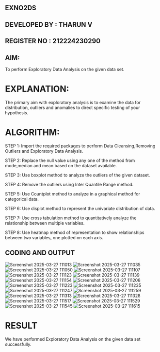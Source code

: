 ## EXNO2DS
## DEVELOPED BY : THARUN V
## REGISTER NO : 212224230290

## AIM:
To perform Exploratory Data Analysis on the given data set.
      
# EXPLANATION:
  The primary aim with exploratory analysis is to examine the data for distribution, outliers and anomalies to direct specific testing of your hypothesis.
  
# ALGORITHM:
STEP 1: Import the required packages to perform Data Cleansing,Removing Outliers and Exploratory Data Analysis.

STEP 2: Replace the null value using any one of the method from mode,median and mean based on the dataset available.

STEP 3: Use boxplot method to analyze the outliers of the given dataset.

STEP 4: Remove the outliers using Inter Quantile Range method.

STEP 5: Use Countplot method to analyze in a graphical method for categorical data.

STEP 6: Use displot method to represent the univariate distribution of data.

STEP 7: Use cross tabulation method to quantitatively analyze the relationship between multiple variables.

STEP 8: Use heatmap method of representation to show relationships between two variables, one plotted on each axis.

## CODING AND OUTPUT
![Screenshot 2025-03-27 111013](https://github.com/user-attachments/assets/c82986b6-837c-4ed5-8e76-a62f6c58718d)
![Screenshot 2025-03-27 111035](https://github.com/user-attachments/assets/b387d9bf-fdfb-4a77-8d8b-6dc876ccf4b2)
![Screenshot 2025-03-27 111050](https://github.com/user-attachments/assets/852554d6-b40b-4d24-94f6-00403534aaa1)
![Screenshot 2025-03-27 111107](https://github.com/user-attachments/assets/92ff541e-4dbd-4189-b653-038089e0e36e)
![Screenshot 2025-03-27 111123](https://github.com/user-attachments/assets/6f8e5797-4e83-4f0e-a574-2bbd528d1854)
![Screenshot 2025-03-27 111139](https://github.com/user-attachments/assets/43431c71-beb2-4085-a470-08c9ff0afb60)
![Screenshot 2025-03-27 111154](https://github.com/user-attachments/assets/7c4c89b1-c34e-4ad0-b1b7-d6741389d94d)
![Screenshot 2025-03-27 111208](https://github.com/user-attachments/assets/189d67ba-6f34-47a8-8c90-6b617f896d22)
![Screenshot 2025-03-27 111223](https://github.com/user-attachments/assets/34a39948-278c-4627-b051-7db55ddd3cd7)
![Screenshot 2025-03-27 111235](https://github.com/user-attachments/assets/6d766ab6-cd2c-4e7d-94c7-9ddd0671a2c9)
![Screenshot 2025-03-27 111247](https://github.com/user-attachments/assets/1c0b8f1f-cc8d-4b95-a18e-fcda69a3547b)
![Screenshot 2025-03-27 111259](https://github.com/user-attachments/assets/13718ac5-5066-4bf3-a656-2114ee4c6a0f)
![Screenshot 2025-03-27 111313](https://github.com/user-attachments/assets/0952bad7-a43b-4c06-829c-6f64cd2170f3)
![Screenshot 2025-03-27 111328](https://github.com/user-attachments/assets/000694dc-af1f-4c3c-b74f-25108a3ba206)
![Screenshot 2025-03-27 111517](https://github.com/user-attachments/assets/5fb0ca3f-71b9-4e8c-84e1-ee3561b0dc14)
![Screenshot 2025-03-27 111529](https://github.com/user-attachments/assets/aa0b93e0-c0d2-4340-94eb-22135237847d)
![Screenshot 2025-03-27 111545](https://github.com/user-attachments/assets/b07edb7a-7ad5-4f99-99a0-cdd049626c84)
![Screenshot 2025-03-27 111615](https://github.com/user-attachments/assets/edbf3f16-553d-4c7c-986c-af02e474d080)


# RESULT
We have performed Exploratory Data Analysis on the given data set successfully.
